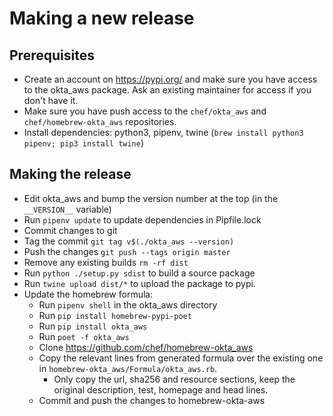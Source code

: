 # Making a new release

## Prerequisites

* Create an account on <https://pypi.org/> and make sure you have access to the
  okta_aws package. Ask an existing maintainer for access if you don't have
  it.
* Make sure you have push access to the `chef/okta_aws` and
 `chef/homebrew-okta_aws` repositories.
* Install dependencies: python3, pipenv, twine (`brew install python3 pipenv;
  pip3 install twine`)

## Making the release

* Edit okta_aws and bump the version number at the top (in the `__VERSION__`
  variable)
* Run `pipenv update` to update dependencies in Pipfile.lock
* Commit changes to git
* Tag the commit `git tag v$(./okta_aws --version)`
* Push the changes `git push --tags origin master`
* Remove any existing builds `rm -rf dist`
* Run `python ./setup.py sdist` to build a source package
* Run `twine upload dist/*` to upload the package to pypi.
* Update the homebrew formula:
  * Run `pipenv shell` in the okta_aws directory
  * Run `pip install homebrew-pypi-poet`
  * Run `pip install okta_aws`
  * Run `poet -f okta_aws`
  * Clone <https://github.com/chef/homebrew-okta_aws>
  * Copy the relevant lines from generated formula over the existing one in
    `homebrew-okta_aws/Formula/okta_aws.rb`.
    * Only copy the url, sha256 and resource sections, keep the original
      description, test, homepage and head lines.
  * Commit and push the changes to homebrew-okta-aws
